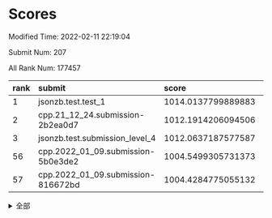 # Scores

Modified Time: 2022-02-11 22:19:04

Submit Num: 207

All Rank Num: 177457

| rank |               submit               |       score        |       sigma        | pk_num |
| :--- | :--------------------------------- | :----------------- | :----------------- | :----- |
| 1    | jsonzb.test.test_1                 | 1014.0137799889883 | 0.8444099231608718 | 3424   |
| 2    | cpp.21_12_24.submission-2b2ea0d7   | 1012.1914206094506 | 0.7722607264236167 | 3426   |
| 3    | jsonzb.test.submission_level_4     | 1012.0637187577587 | 0.7751052555677737 | 3433   |
| 56   | cpp.2022_01_09.submission-5b0e3de2 | 1004.5499305731373 | 0.7085655290522632 | 3430   |
| 57   | cpp.2022_01_09.submission-816672bd | 1004.4284775055132 | 0.7113139018216488 | 3428   |


<details>
<summary>全部</summary>

| rank |                 submit                 |       score        |       sigma        | pk_num |
| :--- | :------------------------------------- | :----------------- | :----------------- | :----- |
| 1    | jsonzb.test.test_1                     | 1014.0137799889883 | 0.8444099231608718 | 3424   |
| 2    | cpp.21_12_24.submission-2b2ea0d7       | 1012.1914206094506 | 0.7722607264236167 | 3426   |
| 3    | jsonzb.test.submission_level_4         | 1012.0637187577587 | 0.7751052555677737 | 3433   |
| 4    | gobigger.level_3.submission_level_3_36 | 1011.9093533898367 | 0.8082872567969407 | 3429   |
| 5    | gobigger.level_3.submission_level_3_40 | 1011.3320313057209 | 0.7629524998662593 | 3430   |
| 6    | gobigger.level_3.submission_level_3_16 | 1011.2937048736707 | 0.7819823047263675 | 3431   |
| 7    | gobigger.level_3.submission_level_3_28 | 1011.2928736342076 | 0.7788928929443196 | 3428   |
| 8    | gobigger.level_3.submission_level_3_38 | 1011.2088014345833 | 0.777432079872242  | 3428   |
| 9    | gobigger.level_3.submission_level_3_13 | 1011.1888642252985 | 0.7827213740590082 | 3430   |
| 10   | gobigger.level_3.submission_level_3_9  | 1011.1399668942752 | 0.7701763662830666 | 3427   |
| 11   | gobigger.level_3.submission_level_3_42 | 1011.034201432968  | 0.779898421013789  | 3431   |
| 12   | gobigger.level_3.submission_level_3_15 | 1010.7952049240548 | 0.7674629415183715 | 3431   |
| 13   | gobigger.level_3.submission_level_3_48 | 1010.7926125413545 | 0.7484006546916132 | 3430   |
| 14   | gobigger.level_3.submission_level_3_5  | 1010.675742520649  | 0.7750824770371347 | 3431   |
| 15   | gobigger.level_3.submission_level_3_10 | 1010.6495178455125 | 0.7668920382583274 | 3430   |
| 16   | gobigger.level_3.submission_level_3_29 | 1010.5980007498944 | 0.7842553033594801 | 3430   |
| 17   | gobigger.level_3.submission_level_3_27 | 1010.568274398681  | 0.7629353576740115 | 3430   |
| 18   | gobigger.level_3.submission_level_3_46 | 1010.5526248965215 | 0.751200990392637  | 3421   |
| 19   | gobigger.level_3.submission_level_3_21 | 1010.537497462722  | 0.770006994233732  | 3425   |
| 20   | gobigger.level_3.submission_level_3_44 | 1010.4432473796069 | 0.7786849924124986 | 3432   |
| 21   | gobigger.level_3.submission_level_3_8  | 1010.3915447910869 | 0.7754954694386594 | 3426   |
| 22   | gobigger.level_3.submission_level_3_30 | 1010.3899407977141 | 0.7709295412366527 | 3433   |
| 23   | gobigger.level_3.submission_level_3_41 | 1010.3885962375521 | 0.7548696743139891 | 3429   |
| 24   | gobigger.level_3.submission_level_3_20 | 1010.3515431543592 | 0.767845627166821  | 3428   |
| 25   | gobigger.level_3.submission_level_3_31 | 1010.2636600121097 | 0.7669059753719324 | 3427   |
| 26   | gobigger.level_3.submission_level_3_39 | 1010.2633693498756 | 0.7563065046643213 | 3425   |
| 27   | gobigger.level_3.submission_level_3_24 | 1010.2258730367585 | 0.7371857581444125 | 3429   |
| 28   | gobigger.level_3.submission_level_3_23 | 1010.2211535828785 | 0.7918715103688412 | 3427   |
| 29   | gobigger.level_3.submission_level_3_25 | 1010.1453720894547 | 0.7743159526699716 | 3425   |
| 30   | gobigger.level_3.submission_level_3_35 | 1010.0868094072549 | 0.7661411910574272 | 3429   |
| 31   | gobigger.level_3.submission_level_3_6  | 1010.0156925651503 | 0.7497718939774772 | 3430   |
| 32   | gobigger.level_3.submission_level_3_11 | 1009.9890611634859 | 0.7561076507061716 | 3426   |
| 33   | gobigger.level_3.submission_level_3_32 | 1009.9121275634838 | 0.7680323453758287 | 3431   |
| 34   | gobigger.level_3.submission_level_3_0  | 1009.8590138701735 | 0.762195668463341  | 3426   |
| 35   | gobigger.level_3.submission_level_3_47 | 1009.8163900780779 | 0.7529722735427183 | 3428   |
| 36   | gobigger.level_3.submission_level_3_33 | 1009.7329537265917 | 0.7611856963415755 | 3424   |
| 37   | gobigger.level_3.submission_level_3_19 | 1009.7124917412003 | 0.7753130404078854 | 3428   |
| 38   | gobigger.level_3.submission_level_3_4  | 1009.7087358476284 | 0.7409964069670134 | 3427   |
| 39   | gobigger.level_3.submission_level_3_3  | 1009.7084953017278 | 0.7319130205062407 | 3426   |
| 40   | gobigger.level_3.submission_level_3_1  | 1009.6541870023148 | 0.7489844160497859 | 3431   |
| 41   | gobigger.level_3.submission_level_3_43 | 1009.6041878561009 | 0.7546128790234994 | 3431   |
| 42   | gobigger.level_3.submission_level_3_26 | 1009.5496077818418 | 0.7489142652516375 | 3428   |
| 43   | gobigger.level_3.submission_level_3_14 | 1009.4711950473478 | 0.7847366257049436 | 3427   |
| 44   | gobigger.level_3.submission_level_3_2  | 1009.1939423921237 | 0.7559775162844681 | 3429   |
| 45   | gobigger.level_3.submission_level_3_12 | 1009.0830478307261 | 0.7577359203884497 | 3426   |
| 46   | gobigger.level_3.submission_level_3_18 | 1009.0083366263049 | 0.7338496165966297 | 3424   |
| 47   | gobigger.level_3.submission_level_3_22 | 1008.9719067856928 | 0.7491046737324599 | 3429   |
| 48   | gobigger.level_3.submission_level_3_17 | 1008.8310523774352 | 0.7370432283133538 | 3432   |
| 49   | gobigger.level_3.submission_level_3_34 | 1008.6590582675311 | 0.7719991828236982 | 3432   |
| 50   | gobigger.level_3.submission_level_3_45 | 1008.3978071007422 | 0.7483491976108064 | 3434   |
| 51   | gobigger.level_3.submission_level_3_7  | 1008.1859268371868 | 0.7380362849190094 | 3429   |
| 52   | gobigger.level_3.submission_level_3_37 | 1008.1781666357195 | 0.732832768926886  | 3425   |
| 53   | gobigger.level_3.submission_level_3_49 | 1008.0168609125162 | 0.7324087464898348 | 3428   |
| 54   | gobigger.level_1.submission_level_1_6  | 1004.7756591330877 | 0.724294528550501  | 3433   |
| 55   | gobigger.level_1.submission_level_1_4  | 1004.61204769752   | 0.7265195641475289 | 3429   |
| 56   | cpp.2022_01_09.submission-5b0e3de2     | 1004.5499305731373 | 0.7085655290522632 | 3430   |
| 57   | cpp.2022_01_09.submission-816672bd     | 1004.4284775055132 | 0.7113139018216488 | 3428   |
| 58   | gobigger.level_1.submission_level_1_15 | 1004.3643119704155 | 0.7247185055064045 | 3428   |
| 59   | gobigger.level_1.submission_level_1_34 | 1004.2825481994274 | 0.7236440663116301 | 3428   |
| 60   | gobigger.level_1.submission_level_1_26 | 1004.2087217027224 | 0.7268240038885171 | 3428   |
| 61   | gobigger.level_1.submission_level_1_39 | 1004.1962661378194 | 0.7210533240127166 | 3434   |
| 62   | gobigger.level_1.submission_level_1_36 | 1004.0776907266461 | 0.7100398644359256 | 3428   |
| 63   | gobigger.level_1.submission_level_1_18 | 1004.0309658912978 | 0.7170086875294505 | 3434   |
| 64   | gobigger.level_1.submission_level_1_46 | 1004.0009153075117 | 0.7138169895920974 | 3432   |
| 65   | gobigger.level_1.submission_level_1_45 | 1003.9216498660838 | 0.7214114491385398 | 3426   |
| 66   | gobigger.level_1.submission_level_1_30 | 1003.9197442639263 | 0.7053252061336747 | 3432   |
| 67   | gobigger.level_1.submission_level_1_44 | 1003.8443085689673 | 0.7166231226276225 | 3426   |
| 68   | gobigger.level_1.submission_level_1_16 | 1003.7615689668147 | 0.7252223468362927 | 3432   |
| 69   | gobigger.level_1.submission_level_1_29 | 1003.7595117644944 | 0.7133249909378581 | 3432   |
| 70   | gobigger.level_1.submission_level_1_23 | 1003.70001370709   | 0.7229830247629628 | 3428   |
| 71   | gobigger.level_1.submission_level_1_41 | 1003.6700617031403 | 0.7200762754919707 | 3430   |
| 72   | gobigger.level_1.submission_level_1_49 | 1003.6568188194635 | 0.7231602387005465 | 3429   |
| 73   | gobigger.level_1.submission_level_1_21 | 1003.5784598534723 | 0.7036683836552309 | 3426   |
| 74   | gobigger.level_1.submission_level_1_31 | 1003.5043114365296 | 0.7116569483400499 | 3429   |
| 75   | gobigger.level_1.submission_level_1_38 | 1003.4820915626968 | 0.7168454823932184 | 3426   |
| 76   | gobigger.level_1.submission_level_1_5  | 1003.3385213935524 | 0.7264888444018405 | 3432   |
| 77   | gobigger.level_1.submission_level_1_40 | 1003.3317283940008 | 0.717107269639444  | 3433   |
| 78   | gobigger.level_1.submission_level_1_20 | 1003.3194401548924 | 0.7121522969971386 | 3432   |
| 79   | gobigger.level_1.submission_level_1_19 | 1003.3180436998349 | 0.712278746095838  | 3430   |
| 80   | gobigger.level_1.submission_level_1_10 | 1003.2891976197033 | 0.7158265448145835 | 3431   |
| 81   | gobigger.level_1.submission_level_1_47 | 1003.2702935826487 | 0.7201721158326219 | 3426   |
| 82   | gobigger.level_1.submission_level_1_8  | 1003.256124907032  | 0.7226207566007418 | 3428   |
| 83   | gobigger.level_1.submission_level_1_32 | 1003.2494191622142 | 0.7171568154789445 | 3430   |
| 84   | gobigger.level_1.submission_level_1_24 | 1003.2408562441902 | 0.7163841755565719 | 3426   |
| 85   | gobigger.level_1.submission_level_1_35 | 1003.1802420900683 | 0.7116821955597702 | 3426   |
| 86   | gobigger.level_1.submission_level_1_48 | 1003.1264590221795 | 0.7256868418148249 | 3432   |
| 87   | gobigger.level_1.submission_level_1_3  | 1003.1202676335953 | 0.7099464971215101 | 3426   |
| 88   | gobigger.level_1.submission_level_1_2  | 1003.0988653136106 | 0.7217163693195645 | 3435   |
| 89   | gobigger.level_1.submission_level_1_13 | 1003.0744462858111 | 0.7225127964071923 | 3430   |
| 90   | gobigger.level_1.submission_level_1_0  | 1003.0650141647766 | 0.7155265601617116 | 3430   |
| 91   | gobigger.level_1.submission_level_1_43 | 1003.0467135879439 | 0.7225937265070869 | 3429   |
| 92   | gobigger.level_1.submission_level_1_9  | 1002.9585969103919 | 0.7262692410232178 | 3431   |
| 93   | gobigger.level_1.submission_level_1_37 | 1002.9505853613759 | 0.7123901601369665 | 3424   |
| 94   | gobigger.level_1.submission_level_1_25 | 1002.8319062808894 | 0.719291173706188  | 3427   |
| 95   | gobigger.level_1.submission_level_1_27 | 1002.809719528816  | 0.7106396081170222 | 3428   |
| 96   | gobigger.level_1.submission_level_1_33 | 1002.787156043255  | 0.7199944422879325 | 3433   |
| 97   | gobigger.level_1.submission_level_1_22 | 1002.7421024368324 | 0.7124993693317645 | 3428   |
| 98   | gobigger.level_1.submission_level_1_17 | 1002.6033481326426 | 0.7229908870331018 | 3432   |
| 99   | gobigger.level_1.submission_level_1_14 | 1002.5685349921481 | 0.7115507181923113 | 3427   |
| 100  | gobigger.level_1.submission_level_1_1  | 1002.4301709308695 | 0.7102397865852147 | 3429   |
| 101  | gobigger.level_1.submission_level_1_42 | 1002.2673755322298 | 0.7039888950661617 | 3426   |
| 102  | gobigger.level_1.submission_level_1_7  | 1002.1310933030638 | 0.7118695152406548 | 3431   |
| 103  | gobigger.level_1.submission_level_1_28 | 1002.0440256613102 | 0.7062953419887399 | 3427   |
| 104  | gobigger.level_1.submission_level_1_12 | 1002.0262390557681 | 0.7133372188095514 | 3433   |
| 105  | gobigger.level_1.submission_level_1_11 | 1001.7994602782693 | 0.7231917574463033 | 3431   |
| 106  | gobigger.random.submission_random_7    | 997.2436287308318  | 0.7156153827579497 | 3434   |
| 107  | gobigger.random.submission_random_4    | 997.1385751540544  | 0.7223430410660435 | 3428   |
| 108  | gobigger.random.submission_random_8    | 997.0029152467339  | 0.7174564894843907 | 3425   |
| 109  | gobigger.random.submission_random_39   | 997.0008736028889  | 0.7072021276870157 | 3427   |
| 110  | gobigger.random.submission_random_24   | 996.7916940915727  | 0.7033566186863183 | 3430   |
| 111  | gobigger.random.submission_random_48   | 996.7796739247837  | 0.7158766438251095 | 3429   |
| 112  | gobigger.random.submission_random_34   | 996.6150206377379  | 0.7231779572557643 | 3433   |
| 113  | gobigger.random.submission_random_11   | 996.5098565483787  | 0.7142158450323012 | 3429   |
| 114  | gobigger.random.submission_random_16   | 996.5079795534684  | 0.7081152640534676 | 3430   |
| 115  | gobigger.random.submission_random_2    | 996.4997757827057  | 0.720560270609262  | 3434   |
| 116  | gobigger.random.submission_random_35   | 996.4446065667946  | 0.719049532394911  | 3433   |
| 117  | gobigger.random.submission_random_13   | 996.3819595036928  | 0.7161540927318477 | 3428   |
| 118  | gobigger.random.submission_random_29   | 996.3148864614291  | 0.7129361888253353 | 3428   |
| 119  | gobigger.random.submission_random_27   | 996.2740654421468  | 0.7200094101773298 | 3425   |
| 120  | gobigger.random.submission_random_26   | 996.190877399281   | 0.7022069026832228 | 3431   |
| 121  | gobigger.random.submission_random_6    | 996.1904664901791  | 0.7160490741771633 | 3429   |
| 122  | gobigger.random.submission_random_49   | 996.1831560792796  | 0.7123317651996118 | 3428   |
| 123  | gobigger.random.submission_random_18   | 996.1783283877087  | 0.7052964351806528 | 3434   |
| 124  | gobigger.random.submission_random_5    | 996.1529765617428  | 0.7060251415553072 | 3427   |
| 125  | gobigger.random.submission_random_40   | 996.1265192823553  | 0.7120327887288027 | 3431   |
| 126  | gobigger.random.submission_random_17   | 996.0054402940139  | 0.7107126591953883 | 3426   |
| 127  | gobigger.random.submission_random_30   | 995.98892342653    | 0.711050875292224  | 3426   |
| 128  | gobigger.random.submission_random_15   | 995.984736175576   | 0.712445373652351  | 3426   |
| 129  | gobigger.random.submission_random_38   | 995.9598332248715  | 0.7033716132214064 | 3429   |
| 130  | gobigger.random.submission_random_14   | 995.8859765695869  | 0.7093437265470465 | 3423   |
| 131  | gobigger.random.submission_random_45   | 995.8762591442535  | 0.7208576444115854 | 3431   |
| 132  | gobigger.random.submission_random_32   | 995.8373257172636  | 0.7076265860318035 | 3430   |
| 133  | gobigger.random.submission_random_0    | 995.8233062494095  | 0.7210829561240966 | 3427   |
| 134  | gobigger.random.submission_random_23   | 995.8092273189206  | 0.7131209711965977 | 3428   |
| 135  | gobigger.random.submission_random_37   | 995.7800443557841  | 0.7178209777390607 | 3434   |
| 136  | gobigger.random.submission_random_31   | 995.7622073584205  | 0.7119778496357035 | 3432   |
| 137  | gobigger.random.submission_random_3    | 995.7621555928463  | 0.7003120752776261 | 3433   |
| 138  | gobigger.random.submission_random_25   | 995.664033269783   | 0.7057799142449092 | 3435   |
| 139  | gobigger.random.submission_random_47   | 995.6065126906888  | 0.7176481933561342 | 3429   |
| 140  | gobigger.random.submission_random_10   | 995.58852208322    | 0.7287011857543977 | 3429   |
| 141  | gobigger.random.submission_random_28   | 995.5776850261097  | 0.7105106524604042 | 3425   |
| 142  | gobigger.random.submission_random_43   | 995.5515942791942  | 0.7090976084428191 | 3430   |
| 143  | gobigger.random.submission_random_33   | 995.4652112455202  | 0.7093962302010126 | 3429   |
| 144  | gobigger.random.submission_random_36   | 995.4141437097668  | 0.7093871169815055 | 3426   |
| 145  | gobigger.random.submission_random_21   | 995.3449422046219  | 0.7059859336381934 | 3423   |
| 146  | gobigger.random.submission_random_42   | 995.3408138277163  | 0.7301566414001212 | 3432   |
| 147  | gobigger.random.submission_random_12   | 995.3299415587944  | 0.717363048935837  | 3428   |
| 148  | gobigger.random.submission_random_20   | 995.3252338301883  | 0.7048787476711003 | 3432   |
| 149  | gobigger.random.submission_random_19   | 995.303694296486   | 0.7059328800259674 | 3431   |
| 150  | gobigger.random.submission_random_41   | 995.0063793423784  | 0.7345435346159267 | 3428   |
| 151  | gobigger.random.submission_random_9    | 995.0016676264388  | 0.7100823857679227 | 3431   |
| 152  | gobigger.random.submission_random_22   | 994.8218483080706  | 0.7216569024223647 | 3427   |
| 153  | gobigger.random.submission_random_1    | 994.7326637126977  | 0.7099389807647631 | 3431   |
| 154  | gobigger.random.submission_random_46   | 994.6384517045416  | 0.7233051835219364 | 3426   |
| 155  | gobigger.random.submission_random_44   | 994.2742993847119  | 0.7163727987388158 | 3429   |
| 156  | gobigger.level_2.submission_level_2_10 | 994.1098522545145  | 0.7400450330731051 | 3432   |
| 157  | gobigger.level_2.submission_level_2_38 | 993.7732119007     | 0.7335937451570003 | 3426   |
| 158  | gobigger.level_2.submission_level_2_18 | 993.4340787009378  | 0.7468302481205924 | 3433   |
| 159  | gobigger.level_2.submission_level_2_13 | 993.4317038216698  | 0.7310216195079315 | 3434   |
| 160  | gobigger.level_2.submission_level_2_27 | 993.3622743357946  | 0.7303128432379306 | 3432   |
| 161  | gobigger.level_2.submission_level_2_45 | 993.3209372929635  | 0.7363163199560248 | 3432   |
| 162  | gobigger.level_2.submission_level_2_21 | 993.3138270067494  | 0.7216640851838672 | 3423   |
| 163  | gobigger.level_2.submission_level_2_14 | 993.0424225547207  | 0.7430107288137876 | 3435   |
| 164  | gobigger.level_2.submission_level_2_8  | 992.8626443401345  | 0.7487322570040368 | 3429   |
| 165  | gobigger.level_2.submission_level_2_24 | 992.7503272588707  | 0.7279258522016785 | 3428   |
| 166  | gobigger.level_2.submission_level_2_31 | 992.5795968497438  | 0.7519824573416151 | 3429   |
| 167  | gobigger.level_2.submission_level_2_35 | 992.571713047363   | 0.7395690020876954 | 3428   |
| 168  | gobigger.level_2.submission_level_2_36 | 992.5192902486573  | 0.7376851104911062 | 3427   |
| 169  | gobigger.level_2.submission_level_2_4  | 992.5082404400378  | 0.7621383884993628 | 3429   |
| 170  | gobigger.level_2.submission_level_2_22 | 992.4601949121474  | 0.7420467639214845 | 3429   |
| 171  | gobigger.level_2.submission_level_2_44 | 992.4005393213923  | 0.7327790231415864 | 3432   |
| 172  | gobigger.level_2.submission_level_2_6  | 992.2491292394642  | 0.7370627446811746 | 3427   |
| 173  | gobigger.level_2.submission_level_2_41 | 992.2322121488744  | 0.7534292947665355 | 3430   |
| 174  | gobigger.level_2.submission_level_2_5  | 992.15846305749    | 0.7489499676253256 | 3427   |
| 175  | gobigger.level_2.submission_level_2_32 | 992.1043217627836  | 0.7487481047273752 | 3431   |
| 176  | gobigger.level_2.submission_level_2_30 | 992.0729942554707  | 0.7320472605957898 | 3428   |
| 177  | gobigger.level_2.submission_level_2_46 | 992.0636674098481  | 0.7310825018812634 | 3429   |
| 178  | gobigger.level_2.submission_level_2_1  | 991.9911455536476  | 0.7500167696057898 | 3432   |
| 179  | gobigger.level_2.submission_level_2_40 | 991.9342036258549  | 0.757093383559914  | 3427   |
| 180  | gobigger.level_2.submission_level_2_15 | 991.8384467058565  | 0.7469995235721751 | 3433   |
| 181  | gobigger.level_2.submission_level_2_49 | 991.8270493942305  | 0.7576071698757171 | 3430   |
| 182  | gobigger.level_2.submission_level_2_34 | 991.8077828098084  | 0.7352268154606568 | 3427   |
| 183  | gobigger.level_2.submission_level_2_17 | 991.7740710411109  | 0.7492297442778934 | 3432   |
| 184  | gobigger.level_2.submission_level_2_37 | 991.771941860188   | 0.7488386838159242 | 3432   |
| 185  | gobigger.level_2.submission_level_2_20 | 991.6965443814125  | 0.7349619578699182 | 3429   |
| 186  | gobigger.level_2.submission_level_2_42 | 991.6317575533137  | 0.7628178070877317 | 3433   |
| 187  | gobigger.level_2.submission_level_2_33 | 991.6093638298724  | 0.7659612983220245 | 3427   |
| 188  | gobigger.level_2.submission_level_2_25 | 991.5392008109474  | 0.7489205199320773 | 3431   |
| 189  | gobigger.level_2.submission_level_2_16 | 991.4880294071323  | 0.7571964784431312 | 3431   |
| 190  | gobigger.level_2.submission_level_2_12 | 991.4317845066464  | 0.7489676041383043 | 3424   |
| 191  | gobigger.level_2.submission_level_2_19 | 991.3851253858348  | 0.7634214257986647 | 3435   |
| 192  | gobigger.level_2.submission_level_2_23 | 991.3441908290226  | 0.7612610121052071 | 3430   |
| 193  | gobigger.level_2.submission_level_2_48 | 991.3236181917881  | 0.7463457397401034 | 3429   |
| 194  | gobigger.level_2.submission_level_2_39 | 991.2452019897136  | 0.7648015848759198 | 3426   |
| 195  | gobigger.level_2.submission_level_2_7  | 991.2200178888952  | 0.7547282218945837 | 3434   |
| 196  | gobigger.level_2.submission_level_2_29 | 991.1455247806024  | 0.7350522186913523 | 3428   |
| 197  | gobigger.level_2.submission_level_2_28 | 991.1293246840206  | 0.75733236469608   | 3428   |
| 198  | gobigger.level_2.submission_level_2_11 | 991.0976893485135  | 0.7549181852920654 | 3424   |
| 199  | gobigger.level_2.submission_level_2_9  | 991.0877781791515  | 0.7440749115565348 | 3429   |
| 200  | gobigger.level_2.submission_level_2_43 | 991.0836805310215  | 0.7510112181880509 | 3428   |
| 201  | gobigger.level_2.submission_level_2_47 | 991.0596118623777  | 0.7540750762843395 | 3431   |
| 202  | gobigger.level_2.submission_level_2_2  | 991.0500134527765  | 0.7607733635567064 | 3428   |
| 203  | gobigger.level_2.submission_level_2_26 | 990.805031446959   | 0.7656488136149853 | 3427   |
| 204  | gobigger.level_2.submission_level_2_0  | 990.34929078684    | 0.7657741274849086 | 3429   |
| 205  | gobigger.level_2.submission_level_2_3  | 989.9233556928355  | 0.7644177016412573 | 3428   |
| 206  | gobigger.none.submission_none_0        | 977.0214193181358  | 1.3427675812689404 | 3435   |
| 207  | gobigger.none.submission_none_1        | 976.947378971676   | 1.3394932170565579 | 3428   |

</details>